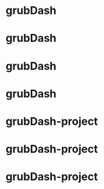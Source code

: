 # grubDash
# grubDash
# grubDash
# grubDash
# grubDash-project
# grubDash-project
# grubDash-project
